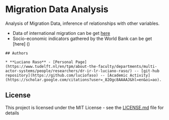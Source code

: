 # Migration Data Analysis

Analysis of Migration Data, inference of relationships with other variables.

* Data of international migration can be get [here]()
* Socio-economic indicators gathered by the World Bank can be get [here] ()


```
## Authors

* **Luciano Raso** - [Personal Page](https://www.tudelft.nl/en/tpm/about-the-faculty/departments/multi-actor-systems/people/researchers/dr-ir-lr-luciano-raso/) -- [git-hub repository](https://github.com/luciofaso) -- [Academic Activity](https://scholar.google.com/citations?user=_82Ogc8AAAAJ&hl=en&oi=ao).

```


## License

This project is licensed under the MIT License - see the [LICENSE.md](LICENSE.md) file for details



